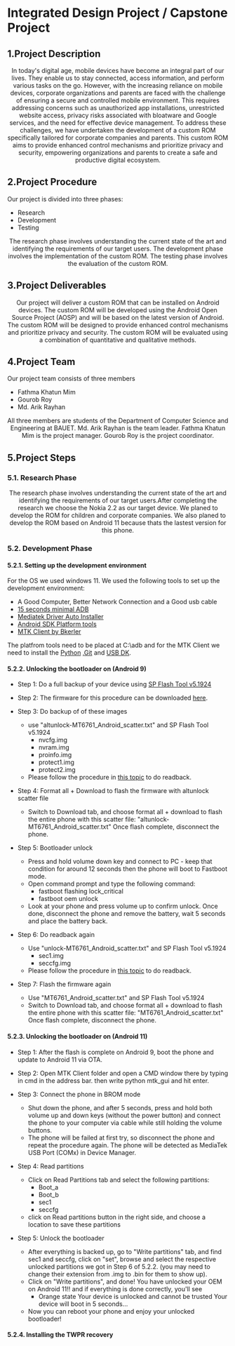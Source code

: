 # Integrated Design Project / Capstone Project

## 1.Project Description
<p><center>In today's digital age, mobile devices have become an integral part of our lives. They enable us to stay connected, access information, and perform various tasks on the go. However, with the increasing reliance on mobile devices, corporate organizations and parents are faced with the challenge of ensuring a secure and controlled mobile environment. This requires addressing concerns such as unauthorized app installations, unrestricted website access, privacy risks associated with bloatware and Google services, and the need for effective device management. To address these challenges, we have undertaken the development of a custom ROM specifically tailored for corporate companies and parents. This custom ROM aims to provide enhanced control mechanisms and prioritize privacy and security, empowering organizations and parents to create a safe and productive digital ecosystem.</center></p>

## 2.Project Procedure
Our project is divided into three phases: 
- Research
- Development 
- Testing
<p><center>
The research phase involves understanding the current state of the art and identifying the requirements of our target users. The development phase involves the implementation of the custom ROM. The testing phase involves the evaluation of the custom ROM.</p></center>


## 3.Project Deliverables
<p><center>Our project will deliver a custom ROM that can be installed on Android devices. The custom ROM will be developed using the Android Open Source Project (AOSP) and will be based on the latest version of Android. The custom ROM will be designed to provide enhanced control mechanisms and prioritize privacy and security. The custom ROM will be evaluated using a combination of quantitative and qualitative methods.</center></p>

## 4.Project Team
Our project team consists of three members 
- Fathma Khatun Mim
- Gourob Roy
- Md. Arik Rayhan
<p><center>
All three members are students of the Department of Computer Science and Engineering at BAUET. Md. Arik Rayhan is the team leader. Fathma Khatun Mim is the project manager. Gourob Roy is the project coordinator.
</center></p>

## 5.Project Steps
### 5.1. Research Phase
<p><center>The research phase involves understanding the current state of the art and identifying the requirements of our target users.After completing the research we choose the Nokia 2.2 as our target device. We planed to develop the ROM for children and corporate companies. We also planed to develop the ROM based on Android 11 because thats the lastest version for this phone.</center></p>

### 5.2. Development Phase
#### 5.2.1. Setting up the development environment
For the OS we used windows 11. We used the following tools to set up the development environment:
- A Good Computer, Better Network Connection and a Good usb cable
- <a href="https://github.com/mdarikrayhan/IDP/blob/main/Driver/15_Second_ADB_Installer_v1.5.6.zip">15 seconds minimal ADB</a>
- <a href="https://github.com/mdarikrayhan/IDP/blob/main/Driver/Mediatek_Driver_Auto_Installer_v1.1352.zip">Mediatek Driver Auto Installer</a>
- <a href="https://developer.android.com/studio/releases/platform-tools">Android SDK Platform tools</a> 
- <a href="https://github.com/bkerler/mtkclient">MTK Client by Bkerler</a>

The platfrom tools need to be placed at C:\adb and for the MTK Client we need to install the <a href="https://www.python.org/downloads/">Python</a> ,<a href="https://git-scm.com/downloads">Git</a> and <a href="https://github.com/daynix/UsbDk/releases/">USB DK</a>. 

#### 5.2.2. Unlocking the bootloader on (Android 9)
- Step 1: Do a full backup of your device using 
<a href="https://github.com/mdarikrayhan/IDP/blob/main/Required%20Software/SP_Flash_Tool_v5.1924_Win.zip">SP Flash Tool v5.1924</a>

- Step 2: The firmware for this procedure can be downloaded <a href="https://sourceforge.net/projects/fihsw-mtk/files/WSP/HCTSW_WSP-1680-0-00WW-B01_600WW_9_20191005_huaqin_ZAL1670.full.lzma2.d056631a.7z/download">here</a>.

- Step 3: Do backup of of these images
  - use "altunlock-MT6761_Android_scatter.txt" and SP Flash Tool v5.1924
    - nvcfg.img
    - nvram.img
    - proinfo.img
    - protect1.img
    - protect2.img
  - Please follow the procedure in <a href="https://xdaforums.com/t/guide-how-to-convert-your-nokia-x5-to-global-nokia-5-1-plus-unbrick-guide.3858253/">this topic</a> to do readback.

- Step 4: Format all + Download to flash the firmware with altunlock scatter file 
  - Switch to Download tab, and choose format all + download to flash the entire phone with this scatter file: "altunlock-MT6761_Android_scatter.txt" Once flash complete, disconnect the phone.

- Step 5: Bootloader unlock
  - Press and hold volume down key and connect to PC - keep that condition for around 12 seconds then the phone will boot to Fastboot mode.
  - Open command prompt and type the following command:
    - fastboot flashing lock_critical
    - fastboot oem unlock
  - Look at your phone and press volume up to confirm unlock. Once done, disconnect the phone and remove the battery, wait 5 seconds and place the battery back.

- Step 6: Do readback again
  - Use "unlock-MT6761_Android_scatter.txt" and SP Flash Tool v5.1924
    - sec1.img
    - seccfg.img
  - Please follow the procedure in <a href="https://xdaforums.com/t/guide-how-to-convert-your-nokia-x5-to-global-nokia-5-1-plus-unbrick-guide.3858253/">this topic</a> to do readback.

- Step 7: Flash the firmware again
  - Use "MT6761_Android_scatter.txt" and SP Flash Tool v5.1924
  - Switch to Download tab, and choose format all + download to flash the entire phone with this scatter file: "MT6761_Android_scatter.txt" Once flash complete, disconnect the phone.

#### 5.2.3. Unlocking the bootloader on (Android 11)
- Step 1: After the flash is complete on Android 9, boot the phone and update to Android 11 via OTA.

- Step 2: Open MTK Client folder and open a CMD window there by typing in cmd in the address bar. then write python mtk_gui and hit enter.

- Step 3: Connect the phone in BROM mode
  - Shut down the phone, and after 5 seconds, press and hold both volume up and down keys (without the power button) and connect the phone to your computer via cable while still holding the volume buttons.
  - The phone will be failed at first try, so disconnect the phone and repeat the procedure again. The phone will be detected as MediaTek USB Port (COMx) in Device Manager.

- Step 4: Read partitions
  - Click on Read Partitions tab and select the following partitions:
    - Boot_a
    - Boot_b 
    - sec1 
    - seccfg
  - click on Read partitions button in the right side, and choose a location to save these partitions

- Step 5: Unlock the bootloader
  - After everything is backed up, go to "Write partitions" tab, and find sec1 and seccfg, click on "set", browse and select the respective unlocked partitions we got in Step 6 of 5.2.2. (you may need to change their extension from .img to .bin for them to show up).
  - Click on "Write partitions", and done! You have unlocked your OEM on Android 11!! and if everything is done correctly, you'll see
    - Orange state Your device is unlocked and cannot be trusted Your device will boot in 5 seconds...
  - Now you can reboot your phone and enjoy your unlocked bootloader!

#### 5.2.4. Installing the TWPR recovery
